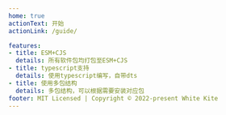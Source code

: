 ```yaml
---
home: true
actionText: 开始
actionLink: /guide/

features:
- title: ESM+CJS
  details: 所有软件包均打包至ESM+CJS
- title: typescript支持
  details: 使用typescript编写，自带dts
- title: 使用多包结构
  details: 多包结构，可以根据需要安装对应包
footer: MIT Licensed | Copyright © 2022-present White Kite
---
```

